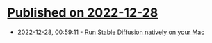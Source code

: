 # [Published on 2022-12-28](index.md)

* [2022-12-28, 00:59:11](https://news.ycombinator.com/item?id=34156140) - [Run Stable Diffusion natively on your Mac](https://sindresorhus.com/amazing-ai)
